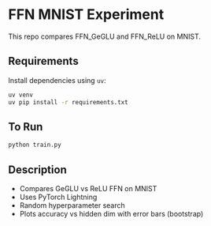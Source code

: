 # FFN MNIST Experiment

This repo compares FFN_GeGLU and FFN_ReLU on MNIST.

## Requirements
Install dependencies using `uv`:
```bash
uv venv
uv pip install -r requirements.txt
```

## To Run
```bash
python train.py
```

## Description
- Compares GeGLU vs ReLU FFN on MNIST
- Uses PyTorch Lightning
- Random hyperparameter search
- Plots accuracy vs hidden dim with error bars (bootstrap)

